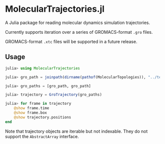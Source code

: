 # MolecularTrajectories.jl

A Julia package for reading molecular dynamics simulation trajectories.

Currently supports iteration over a series of GROMACS-format `.gro` files.

GROMACS-format `.xtc` files will be supported in a future release.

## Usage

```julia
julia> using MolecularTrajectories

julia> gro_path = joinpath(dirname(pathof(MolecularTopologies)), "../test/test.gro")

julia> gro_paths = [gro_path, gro_path]

julia> trajectory = GroTrajectory(gro_paths)

julia> for frame in trajectory
    @show frame.time
    @show frame.box
    @show trajectory.positions
end
```

Note that trajectory objects are iterable but not indexable.
They do not support the `AbstractArray` interface.
